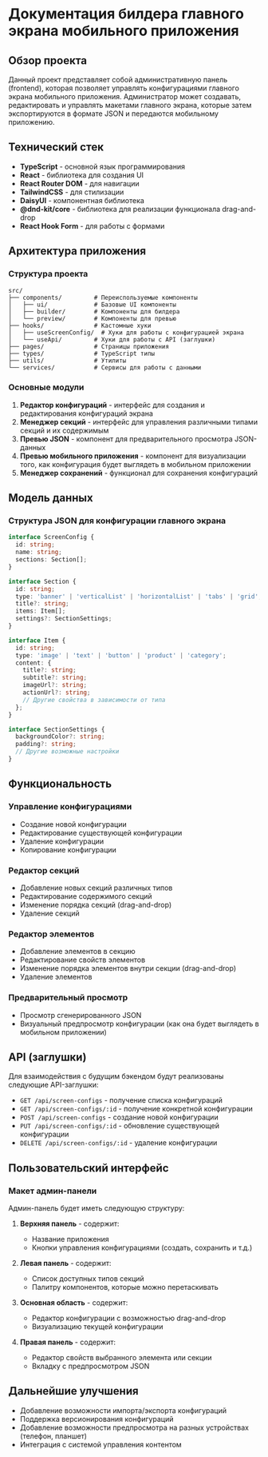 # Документация билдера главного экрана мобильного приложения

## Обзор проекта

Данный проект представляет собой административную панель (frontend), которая позволяет управлять конфигурациями главного экрана мобильного приложения. Администратор может создавать, редактировать и управлять макетами главного экрана, которые затем экспортируются в формате JSON и передаются мобильному приложению.

## Технический стек

- **TypeScript** - основной язык программирования
- **React** - библиотека для создания UI
- **React Router DOM** - для навигации
- **TailwindCSS** - для стилизации
- **DaisyUI** - компонентная библиотека
- **@dnd-kit/core** - библиотека для реализации функционала drag-and-drop
- **React Hook Form** - для работы с формами

## Архитектура приложения

### Структура проекта

```
src/
├── components/         # Переиспользуемые компоненты
│   ├── ui/             # Базовые UI компоненты
│   ├── builder/        # Компоненты для билдера
│   └── preview/        # Компоненты для превью
├── hooks/              # Кастомные хуки
│   ├── useScreenConfig/  # Хуки для работы с конфигурацией экрана
│   └── useApi/         # Хуки для работы с API (заглушки)
├── pages/              # Страницы приложения
├── types/              # TypeScript типы
├── utils/              # Утилиты
└── services/           # Сервисы для работы с данными
```

### Основные модули

1. **Редактор конфигураций** - интерфейс для создания и редактирования конфигураций экрана
2. **Менеджер секций** - интерфейс для управления различными типами секций и их содержимым
3. **Превью JSON** - компонент для предварительного просмотра JSON-данных
4. **Превью мобильного приложения** - компонент для визуализации того, как конфигурация будет выглядеть в мобильном приложении
5. **Менеджер сохранений** - функционал для сохранения конфигураций

## Модель данных

### Структура JSON для конфигурации главного экрана

```typescript
interface ScreenConfig {
  id: string;
  name: string;
  sections: Section[];
}

interface Section {
  id: string;
  type: 'banner' | 'verticalList' | 'horizontalList' | 'tabs' | 'grid';
  title?: string;
  items: Item[];
  settings?: SectionSettings;
}

interface Item {
  id: string;
  type: 'image' | 'text' | 'button' | 'product' | 'category';
  content: {
    title?: string;
    subtitle?: string;
    imageUrl?: string;
    actionUrl?: string;
    // Другие свойства в зависимости от типа
  };
}

interface SectionSettings {
  backgroundColor?: string;
  padding?: string;
  // Другие возможные настройки
}
```

## Функциональность

### Управление конфигурациями

- Создание новой конфигурации
- Редактирование существующей конфигурации
- Удаление конфигурации
- Копирование конфигурации

### Редактор секций

- Добавление новых секций различных типов
- Редактирование содержимого секций
- Изменение порядка секций (drag-and-drop)
- Удаление секций

### Редактор элементов

- Добавление элементов в секцию
- Редактирование свойств элементов
- Изменение порядка элементов внутри секции (drag-and-drop)
- Удаление элементов

### Предварительный просмотр

- Просмотр сгенерированного JSON
- Визуальный предпросмотр конфигурации (как она будет выглядеть в мобильном приложении)

## API (заглушки)

Для взаимодействия с будущим бэкендом будут реализованы следующие API-заглушки:

- `GET /api/screen-configs` - получение списка конфигураций
- `GET /api/screen-configs/:id` - получение конкретной конфигурации
- `POST /api/screen-configs` - создание новой конфигурации
- `PUT /api/screen-configs/:id` - обновление существующей конфигурации
- `DELETE /api/screen-configs/:id` - удаление конфигурации

## Пользовательский интерфейс

### Макет админ-панели

Админ-панель будет иметь следующую структуру:

1. **Верхняя панель** - содержит:

   - Название приложения
   - Кнопки управления конфигурациями (создать, сохранить и т.д.)

2. **Левая панель** - содержит:

   - Список доступных типов секций
   - Палитру компонентов, которые можно перетаскивать

3. **Основная область** - содержит:

   - Редактор конфигурации с возможностью drag-and-drop
   - Визуализацию текущей конфигурации

4. **Правая панель** - содержит:
   - Редактор свойств выбранного элемента или секции
   - Вкладку с предпросмотром JSON

## Дальнейшие улучшения

- Добавление возможности импорта/экспорта конфигураций
- Поддержка версионирования конфигураций
- Добавление возможности предпросмотра на разных устройствах (телефон, планшет)
- Интеграция с системой управления контентом
